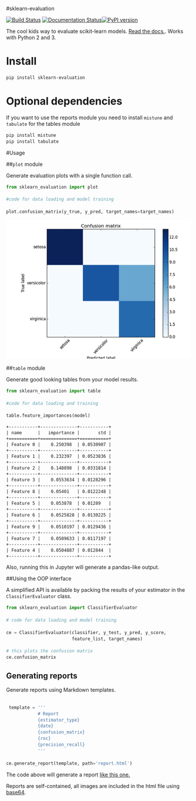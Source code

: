 #sklearn-evaluation

[![Build Status](https://travis-ci.org/edublancas/sklearn-evaluation.svg?branch=master)](https://travis-ci.org/edublancas/sklearn-evaluation) [![Documentation Status](https://readthedocs.org/projects/sklearn-evaluation/badge/?version=stable)](http://sklearn-evaluation.readthedocs.io/en/stable/?badge=stable)[![PyPI version](https://badge.fury.io/py/sklearn-evaluation.svg)](https://badge.fury.io/py/sklearn-evaluation)

The cool kids way to evaluate scikit-learn models. [Read the docs.](http://sklearn-evaluation.rtfd.io). Works with Python 2 and 3.

# Install  

```bash
pip install sklearn-evaluation
```

# Optional dependencies

If you want to use the reports module you need to install `mistune` and `tabulate` for the tables module

```bash
pip install mistune
pip install tabulate
```

#Usage

##`plot` module

Generate evaluation plots with a single function call.
```python
from sklearn_evaluation import plot

#code for data loading and model training

plot.confusion_matrix(y_true, y_pred, target_names=target_names)
```

![confusion matrix](examples/cm.png)

##`table` module

Generate good looking tables from your model results.

```python
from sklearn_evaluation import table

#code for data loading and training

table.feature_importances(model)
```

```
+-----------+--------------+-----------+
| name      |   importance |       std |
+===========+==============+===========+
| Feature 0 |    0.250398  | 0.0530907 |
+-----------+--------------+-----------+
| Feature 1 |    0.232397  | 0.0523836 |
+-----------+--------------+-----------+
| Feature 2 |    0.148898  | 0.0331814 |
+-----------+--------------+-----------+
| Feature 3 |    0.0553634 | 0.0128296 |
+-----------+--------------+-----------+
| Feature 8 |    0.05401   | 0.0122248 |
+-----------+--------------+-----------+
| Feature 5 |    0.053878  | 0.01289   |
+-----------+--------------+-----------+
| Feature 6 |    0.0525828 | 0.0130225 |
+-----------+--------------+-----------+
| Feature 9 |    0.0510197 | 0.0129436 |
+-----------+--------------+-----------+
| Feature 7 |    0.0509633 | 0.0117197 |
+-----------+--------------+-----------+
| Feature 4 |    0.0504887 | 0.012844  |
+-----------+--------------+-----------+
```

Also, running this in Jupyter will generate a pandas-like output.

##Using the OOP interface

A simplified API is available by packing the results of your estimator in the `ClassifierEvaluator` class.

```python
from sklearn_evaluation import ClassifierEvaluator

# code for data loading and model training

ce = ClassifierEvaluator(classifier, y_test, y_pred, y_score,
                         feature_list, target_names)

# this plots the confusion matrix
ce.confusion_matrix
```

## Generating reports

Generate reports using Markdown templates.

```python
 
 template = '''
            # Report
            {estimator_type}
            {date}
            {confusion_matrix}
            {roc}
            {precision_recall}
            '''

ce.generate_report(template, path='report.html')
```


The code above will generate a report [like this one.](http://htmlpreview.github.com/?https://github.com/edublancas/sklearn-model-evaluation/blob/master/examples/report.html)

Reports are self-contained, all images are included in the html file using [base64](https://en.wikipedia.org/wiki/Base64).
